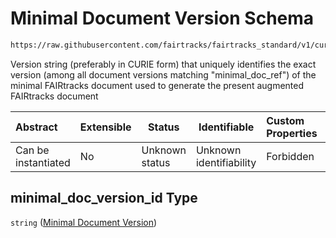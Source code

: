 # Minimal Document Version Schema

```txt
https://raw.githubusercontent.com/fairtracks/fairtracks_standard/v1/current/json/schema/fairtracks.schema.json#/properties/document/properties/augmented_from/properties/minimal_doc_version_id
```

Version string (preferably in CURIE form) that uniquely identifies the exact version (among all document versions matching "minimal_doc_ref") of the minimal FAIRtracks document used to generate the present augmented FAIRtracks document 


| Abstract            | Extensible | Status         | Identifiable            | Custom Properties | Additional Properties | Access Restrictions | Defined In                                                                               |
| :------------------ | ---------- | -------------- | ----------------------- | :---------------- | --------------------- | ------------------- | ---------------------------------------------------------------------------------------- |
| Can be instantiated | No         | Unknown status | Unknown identifiability | Forbidden         | Allowed               | none                | [fairtracks.schema.json\*](../json/schema/fairtracks.schema.json "open original schema") |

## minimal_doc_version_id Type

`string` ([Minimal Document Version](fairtracks-properties-document-info-properties-augmented-from-properties-minimal-document-version.md))
